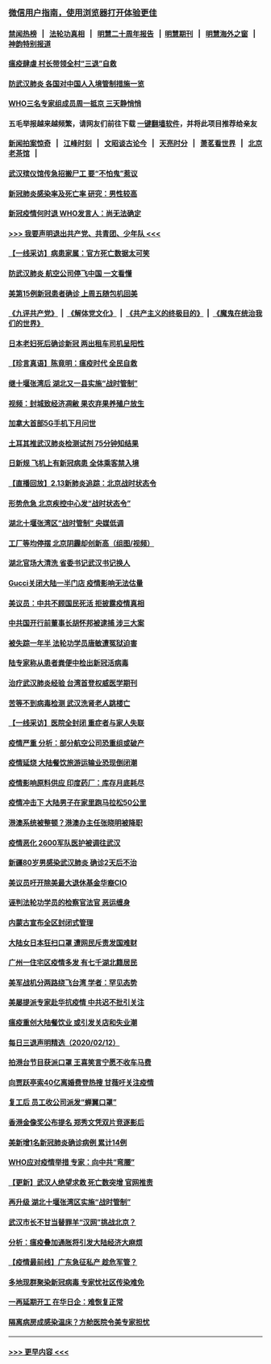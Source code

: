 ### [微信用户指南，使用浏览器打开体验更佳](https://github.com/gfw-breaker/banned-news1/blob/master/indexes/wechat-guide.md?t=0)
#### [禁闻热榜](热点新闻.md?t=0)  &nbsp;&nbsp;|&nbsp;&nbsp; [法轮功真相](https://github.com/gfw-breaker/truth/blob/master/README.md?t=0) &nbsp;&nbsp;|&nbsp;&nbsp; [明慧二十周年报告](https://github.com/gfw-breaker/mh-reports/blob/master/README.md?t=0) &nbsp;&nbsp;|&nbsp;&nbsp;[明慧期刊](https://github.com/gfw-breaker/mh-qikan) &nbsp;&nbsp;|&nbsp;&nbsp; [明慧海外之窗](https://github.com/gfw-breaker/mh-news/blob/master/README.md?t=0) &nbsp;&nbsp;|&nbsp;&nbsp; [神韵特别报道](https://github.com/gfw-breaker/mh-news/blob/master/shenyun.md?t=0)
#### [瘟疫肆虐 村长带领全村“三退”自救](../pages/nsc413/n11861714.md?t=02140344) 
#### [防武汉肺炎 各国对中国人入境管制措施一览](../pages/nsc413/n11838726.md?t=02140344) 
#### [WHO三名专家组成员周一抵京 三天静悄悄](../pages/nsc413/n11866947.md?t=02140344) 
#### 五毛举报越来越频繁，请网友们前往下载 [一键翻墙软件](https://github.com/gfw-breaker/ssr-accounts)，并将此项目推荐给亲友
#### [新闻拍案惊奇](https://github.com/gfw-breaker/banned-news1/blob/master/pages/link4.md) &nbsp;&nbsp;|&nbsp;&nbsp; [江峰时刻](https://github.com/gfw-breaker/banned-news1/blob/master/pages/link4.md) &nbsp;&nbsp;|&nbsp;&nbsp; [文昭谈古论今](https://github.com/gfw-breaker/banned-news1/blob/master/pages/link4.md) &nbsp;&nbsp;|&nbsp;&nbsp; [天亮时分](https://github.com/gfw-breaker/banned-news1/blob/master/pages/link4.md) &nbsp;&nbsp;|&nbsp;&nbsp; [萧茗看世界](https://github.com/gfw-breaker/banned-news1/blob/master/pages/link4.md) &nbsp;&nbsp;|&nbsp;&nbsp; [北京老茶馆](https://github.com/gfw-breaker/banned-news1/blob/master/pages/link4.md) &nbsp;&nbsp;|&nbsp;&nbsp; 
#### [武汉殡仪馆传急招搬尸工 要“不怕鬼”惹议](../pages/nsc413/n11866834.md?t=02140344) 
#### [新冠肺炎感染率及死亡率 研究：男性较高](../pages/nsc413/n11866956.md?t=02140344) 
#### [新冠疫情何时退 WHO发言人：尚无法确定](../pages/nsc413/n11866864.md?t=02140344) 
#### [>>> 我要声明退出共产党、共青团、少年队 <<<](https://github.com/begood0513/goodnews/blob/master/quit/letter.md) 
#### [【一线采访】病患家属：官方死亡数据太可笑](../pages/nsc413/n11866840.md?t=02140344) 
#### [防武汉肺炎 航空公司停飞中国 一文看懂](../pages/nsc413/n11866800.md?t=02140344) 
#### [美第15例新冠患者确诊 上周五随包机回美](../pages/nsc413/n11866852.md?t=02140344) 
#### [《九评共产党》](https://github.com/begood0513/9ping.md/blob/master/README.md) &nbsp;|&nbsp; [《解体党文化》](../../../../jtdwh.md/blob/master/README.md)  &nbsp;|&nbsp; [《共产主义的终极目的》](../../../../gczydzjmd.md/blob/master/README.md) &nbsp;|&nbsp; [《魔鬼在统治我们的世界》](../../../../mgztzwmdsj.md/blob/master/README.md) 
#### [日本老妇死后确诊新冠 两出租车司机呈阳性](../pages/nsc413/n11866755.md?t=02140344) 
#### [【珍言真语】陈竟明：瘟疫时代 全民自救](../pages/nsc413/n11866765.md?t=02140344) 
#### [继十堰张湾后 湖北又一县实施“战时管制”](../pages/nsc413/n11866748.md?t=02140344) 
#### [视频：封城致经济凋敝 果农弃果养殖户放生](../pages/nsc413/n11866120.md?t=02140344) 
#### [加拿大首部5G手机下月问世](../pages/nsc413/n11864631.md?t=02140344) 
#### [土耳其推武汉肺炎检测试剂 75分钟知结果](../pages/nsc413/n11866520.md?t=02140344) 
#### [日新规 飞机上有新冠病患 全体乘客禁入境](../pages/nsc413/n11866233.md?t=02140344) 
#### [【直播回放】2.13新肺炎追踪：北京战时状态令](../pages/nsc413/n11866261.md?t=02140344) 
#### [形势危急 北京疾控中心发“战时状态令”](../pages/nsc413/n11866362.md?t=02140344) 
#### [湖北十堰张湾区“战时管制” 央媒低调](../pages/nsc413/n11866013.md?t=02140344) 
#### [工厂等均停摆 北京阴霾却创新高（组图/视频）](../pages/nsc413/n11865856.md?t=02140344) 
#### [湖北官场大清洗 省委书记武汉书记换人](../pages/nsc413/n11865112.md?t=02140344) 
#### [Gucci关闭大陆一半门店 疫情影响无法估量](../pages/nsc413/n11865799.md?t=02140344) 
#### [美议员：中共不顾国民死活 拒披露疫情真相](../pages/nsc413/n11866147.md?t=02140344) 
#### [中共国开行前董事长胡怀邦被逮捕 涉三大案](../pages/nsc413/n11865943.md?t=02140344) 
#### [被失踪一年半 法轮功学员唐敏遭冤狱迫害](../pages/nsc413/n11863707.md?t=02140344) 
#### [陆专家称从患者粪便中检出新冠活病毒](../pages/nsc413/n11865858.md?t=02140344) 
#### [治疗武汉肺炎经验 台湾首登权威医学期刊](../pages/nsc413/n11865669.md?t=02140344) 
#### [苦等不到病毒检测 武汉洗肾老人跳楼亡](../pages/nsc413/n11866020.md?t=02140344) 
#### [【一线采访】医院全封闭 重症者与家人失联](../pages/nsc413/n11864778.md?t=02140344) 
#### [疫情严重 分析：部分航空公司恐重组或破产](../pages/nsc413/n11865138.md?t=02140344) 
#### [疫情延烧 大陆餐饮旅游运输业恐现倒闭潮](../pages/nsc413/n11865608.md?t=02140344) 
#### [疫情影响原料供应 印度药厂：库存月底耗尽](../pages/nsc413/n11865151.md?t=02140344) 
#### [疫情冲击下 大陆男子在家里跑马拉松50公里](../pages/nsc413/n11865585.md?t=02140344) 
#### [港澳系统被整顿？港澳办主任张晓明被降职](../pages/nsc413/n11865277.md?t=02140344) 
#### [疫情恶化 2600军队医护被调往武汉](../pages/nsc413/n11865111.md?t=02140344) 
#### [新疆80岁男感染武汉肺炎 确诊2天后不治](../pages/nsc413/n11865260.md?t=02140344) 
#### [美议员吁开除美最大退休基金华裔CIO](../pages/nsc413/n11865230.md?t=02140344) 
#### [诬判法轮功学员的检察官法官 恶运缠身](../pages/nsc413/n11864380.md?t=02140344) 
#### [内蒙古宣布全区封闭式管理](../pages/nsc413/n11865271.md?t=02140344) 
#### [大陆女日本狂扫口罩 遭网民斥责发国难财](../pages/nsc413/n11865107.md?t=02140344) 
#### [广州一住宅区疫情多发 有七千湖北籍居民](../pages/nsc413/n11865083.md?t=02140344) 
#### [美军战机分两路绕飞台湾 学者：罕见态势](../pages/nsc413/n11864996.md?t=02140344) 
#### [美屡提派专家赴华抗疫情 中共迟不批引关注](../pages/nsc413/n11864719.md?t=02140344) 
#### [瘟疫重创大陆餐饮业 或引发关店和失业潮](../pages/nsc413/n11864742.md?t=02140344) 
#### [每日三退声明精选（2020/02/12）](../pages/nsc413/n11865077.md?t=02140344) 
#### [拍港台节目获派口罩 王喜笑言宁愿不收车马费](../pages/nsc413/n11864666.md?t=02140344) 
#### [向贾跃亭索40亿离婚费登热搜 甘薇吁关注疫情](../pages/nsc413/n11864426.md?t=02140344) 
#### [复工后 员工收公司派发“蝉翼口罩”](../pages/nsc413/n11864951.md?t=02140344) 
#### [香港金像奖公布提名 郑秀文凭双片竞逐影后](../pages/nsc413/n11864201.md?t=02140344) 
#### [美新增1名新冠肺炎确诊病例 累计14例](../pages/nsc413/n11864893.md?t=02140344) 
#### [WHO应对疫情举措 专家：向中共“弯腰”](../pages/nsc413/n11864727.md?t=02140344) 
#### [【更新】武汉人绝望求救 死亡数突增 官网推责](../pages/nsc413/n11801312.md?t=02140344) 
#### [再升级 湖北十堰张湾区实施“战时管制”](../pages/nsc413/n11864771.md?t=02140344) 
#### [武汉市长不甘当替罪羊“汉网”挑战北京？](../pages/nsc413/n11864550.md?t=02140344) 
#### [分析：瘟疫叠加通胀将引发大陆经济大麻烦](../pages/nsc413/n11864680.md?t=02140344) 
#### [【疫情最前线】广东急征私产 趁危军管？](../pages/nsc413/n11864205.md?t=02140344) 
#### [多地现群聚染新冠病毒 专家忧社区传染难免](../pages/nsc413/n11864715.md?t=02140344) 
#### [一再延期开工  在华日企：难恢复正常](../pages/nsc413/n11864655.md?t=02140344) 
#### [隔离病房成感染温床？方舱医院令美专家担忧](../pages/nsc413/n11864575.md?t=02140344) 

----
#### [ >>> 更早内容 <<< ](../indexes/nsc413-earlier.md)
